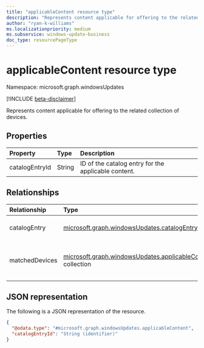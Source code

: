 ```yaml
---
title: "applicableContent resource type"
description: "Represents content applicable for offering to the related collection of devices."
author: "ryan-k-williams"
ms.localizationpriority: medium
ms.subservice: windows-update-business
doc_type: resourcePageType
---
```


# applicableContent resource type

Namespace: microsoft.graph.windowsUpdates

[!INCLUDE [beta-disclaimer](../../includes/beta-disclaimer.md)]

Represents content applicable for offering to the related collection of devices.

## Properties
|Property|Type|Description|
|:---|:---|:---|
|catalogEntryId|String|ID of the catalog entry for the applicable content.|

## Relationships
| Relationship | Type                                                                                       | Description                              |
|:-------------|:-------------------------------------------------------------------------------------------|:-----------------------------------------|
| catalogEntry | [microsoft.graph.windowsUpdates.catalogEntry](../resources/windowsupdates-catalogentry.md) | Catalog entry for the update or content. |
|matchedDevices|[microsoft.graph.windowsUpdates.applicableContentDeviceMatch](../resources/windowsupdates-applicablecontentdevicematch.md) collection|Collection of devices and recommendations for applicable catalog content.|

## JSON representation

The following is a JSON representation of the resource.
<!-- {
  "blockType": "resource",
  "@odata.type": "microsoft.graph.windowsUpdates.applicableContent",
  "keyProperty": "catalogEntryId"
}
-->
``` json
{
  "@odata.type": "#microsoft.graph.windowsUpdates.applicableContent",
  "catalogEntryId": "String (identifier)"
}
```
